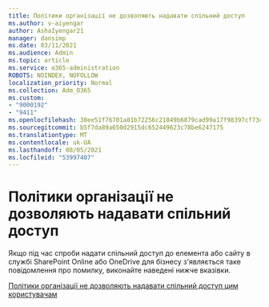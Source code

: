 ```yaml
---
title: Політики організації не дозволяють надавати спільний доступ
ms.author: v-aiyengar
author: AshaIyengar21
manager: dansimp
ms.date: 03/11/2021
ms.audience: Admin
ms.topic: article
ms.service: o365-administration
ROBOTS: NOINDEX, NOFOLLOW
localization_priority: Normal
ms.collection: Adm_O365
ms.custom:
- "9000192"
- "9411"
ms.openlocfilehash: 30ee51f76701a81b72256c21049b6879cad99a17f98397cf73c8ce85d910867f
ms.sourcegitcommit: b5f7da89a650d2915dc652449623c78be6247175
ms.translationtype: MT
ms.contentlocale: uk-UA
ms.lasthandoff: 08/05/2021
ms.locfileid: "53997407"
---
```

# <a name="your-organizations-policies-do-not-allow-you-to-share"></a>Політики організації не дозволяють надавати спільний доступ

Якщо під час спроби надати спільний доступ до елемента або сайту в службі SharePoint Online або OneDrive для бізнесу з'являється таке повідомлення про помилку, виконайте наведені нижче вказівки.
 
[Політики організації не дозволяють надавати спільний доступ цим користувачам](https://docs.microsoft.com/sharepoint/troubleshoot/sharing-and-permissions/organization-policies-do-not-allow-you-to-share-with-users-error)